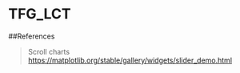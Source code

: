 # TFG_LCT   
  
  
##References    
  > Scroll charts   
  > https://matplotlib.org/stable/gallery/widgets/slider_demo.html    
